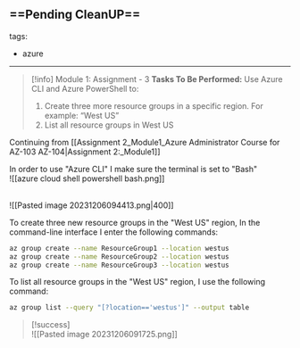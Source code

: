 ==Pending CleanUP==
---
tags:
  - azure
---
> [!info] Module 1: Assignment - 3
> **Tasks To Be Performed:**
> Use Azure CLI and Azure PowerShell to: 
> 1. Create three more resource groups in a specific region. For example: “West US” 
> 2. List all resource groups in West US

Continuing from [[Assignment 2_Module1_Azure Administrator Course for AZ-103 AZ-104|Assignment  2:_Module1]]

In order to use "Azure CLI" I make sure the terminal is set to "Bash"
<br>![[azure cloud shell powershell bash.png]]

<br>![[Pasted image 20231206094413.png|400]]

To create three new resource groups in the "West US" region, In the command-line interface I enter the following commands:
```bash
az group create --name ResourceGroup1 --location westus
az group create --name ResourceGroup2 --location westus
az group create --name ResourceGroup3 --location westus
```

To list all resource groups in the "West US" region, I use the following command:
```bash
az group list --query "[?location=='westus']" --output table
```

> [!success]
> <br>![[Pasted image 20231206091725.png]]
